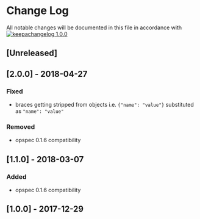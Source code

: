# Change Log

All notable changes will be documented in this file in accordance with
[![keepachangelog 1.0.0](https://img.shields.io/badge/keepachangelog-1.0.0-brightgreen.svg)](http://keepachangelog.com/en/1.0.0/)

## \[Unreleased]

## \[2.0.0] - 2018-04-27

### Fixed

- braces getting stripped from objects i.e. `{"name": "value"}` substituted as `"name": "value"`

### Removed

- opspec 0.1.6 compatibility

## \[1.1.0] - 2018-03-07

### Added

- opspec 0.1.6 compatibility

## \[1.0.0] - 2017-12-29
